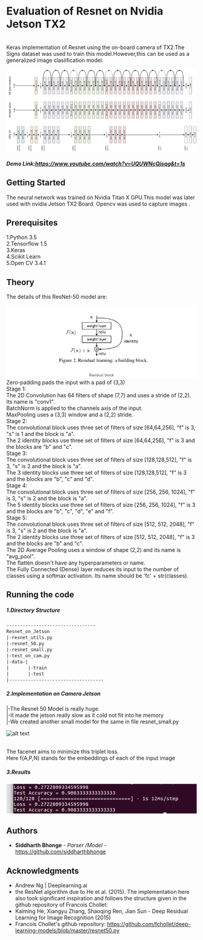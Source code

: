 # Evaluation of Resnet on Nvidia Jetson TX2

<br />Keras implementation of Resnet using the on-board camera of TX2.The Signs dataset was used to train this model.However,this can be used as a generalized image clasiification model.

![alt text](https://github.com/siddharthbhonge/Resnet_on_Jetson_TX2/blob/master/resnet.png)

##### Demo Link:https://www.youtube.com/watch?v=UQUWNcQjsqg&t=1s

## Getting Started

The neural network was trained on Nvidia Titan X  GPU.This model was later used with nvidia Jetson TX2 Board.
Opencv was used to capture images .

## Prerequisites

1.Python 3.5 <br />
2.Tensorflow 1.5<br />
3.Keras <br />
4.Scikit Learn<br />
5.Open CV 3.4.1<br />


## Theory

The details of this ResNet-50 model are:

![alt text](https://github.com/siddharthbhonge/Resnet_on_Jetson_TX2/blob/master/residula_block.png)
    <br />Zero-padding pads the input with a pad of (3,3)<br/>
    Stage 1:<br/>
        The 2D Convolution has 64 filters of shape (7,7) and uses a stride of (2,2). Its name is "conv1".<br/>
        BatchNorm is applied to the channels axis of the input.<br/>
        MaxPooling uses a (3,3) window and a (2,2) stride.<br/>
    Stage 2:<br/>
        The convolutional block uses three set of filters of size [64,64,256], "f" is 3, "s" is 1 and the block is "a".<br/>
        The 2 identity blocks use three set of filters of size [64,64,256], "f" is 3 and the blocks are "b" and "c".<br/>
    Stage 3:<br/>
        The convolutional block uses three set of filters of size [128,128,512], "f" is 3, "s" is 2 and the block is "a".<br/>
        The 3 identity blocks use three set of filters of size [128,128,512], "f" is 3 and the blocks are "b", "c" and "d".<br/>
    Stage 4:<br/>
        The convolutional block uses three set of filters of size [256, 256, 1024], "f" is 3, "s" is 2 and the block is "a".<br/>
        The 5 identity blocks use three set of filters of size [256, 256, 1024], "f" is 3 and the blocks are "b", "c", "d", "e" and "f".<br/>
    Stage 5:<br/>
        The convolutional block uses three set of filters of size [512, 512, 2048], "f" is 3, "s" is 2 and the block is "a".<br/>
        The 2 identity blocks use three set of filters of size [512, 512, 2048], "f" is 3 and the blocks are "b" and "c".<br/>
    The 2D Average Pooling uses a window of shape (2,2) and its name is "avg_pool".<br/>
    The flatten doesn't have any hyperparameters or name.<br/>
    The Fully Connected (Dense) layer reduces its input to the number of classes using a softmax activation. Its name should be 'fc' + str(classes).<br/>





## Running the code

##### 1.Directory Structure
```
---------------------------------
Resnet_on_Jetson
|-resnet_utils.py
|-resnet_50.py
|-resnet_small.py
|-test_on_cam.py
|-data-|
|       |-train
|       |-test
|-----------------------------------

```


##### 2.Implementation on Camera Jetson

|-The Resnet 50 Model is really huge.<br />
|-It made the jetson really slow as it cold not fit into he memory<br/>
|-We created another small model for the same in file resnet_small.py<br />

![alt text](https://github.com/siddharthbhonge/Face_Recognition_with_jetson_TX2/blob/master/memory.png)

<br />The facenet aims to minimize this triplet loss.<br />
Here f(A,P,N) stands for the embeddings of each of the input image<br />


##### 3.Results 

![alt text](https://github.com/siddharthbhonge/Resnet_on_Jetson_TX2/blob/master/result.png)


## Authors

* **Siddharth Bhonge** - *Parser /Model* - https://github.com/siddharthbhonge


## Acknowledgments

* Andrew Ng  | Deeplearning.ai<br />
* the ResNet algorithm due to He et al. (2015). The implementation here also took significant inspiration and follows the structure given in the github repository of Francois Chollet:<br />
* Kaiming He, Xiangyu Zhang, Shaoqing Ren, Jian Sun - Deep Residual Learning for Image Recognition (2015)<br />
* Francois Chollet's github repository: https://github.com/fchollet/deep-learning-models/blob/master/resnet50.py<br />

